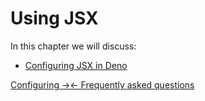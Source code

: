 # Using JSX

In this chapter we will discuss:

- [Configuring JSX in Deno](?./jsx_dom/jsx.md)

[Configuring →](?./jsx_dom/jsx)[← Frequently asked questions](?./typescript/faqs)